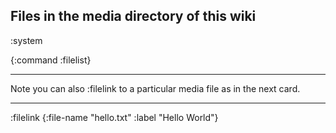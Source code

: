Files in the media directory of this wiki
-----
:system

{:command :filelist}


----

Note you can also :filelink to a particular media file as in the next card.

----
:filelink
{:file-name  "hello.txt" :label "Hello World"}